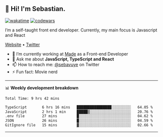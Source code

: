 ## 👋 Hi! I'm Sebastian.

[![wakatime](https://wakatime.com/badge/user/df0036c6-328a-4a39-be9b-e49417ed22a1.svg)](https://wakatime.com/@df0036c6-328a-4a39-be9b-e49417ed22a1)
[![codewars](https://www.codewars.com/users/sebavuye/badges/small)](https://www.codewars.com/users/sebavuye)

I’m a self-taught front end developer. Currently, my main focus is Javascript and React

[Website](https://sebastianvuye.be) • [Twitter](https://twitter.com/sebavuye)

- 🔭 I’m currently working at [Made](https://made.be/) as a Front-end Developer
- 💬 Ask me about **JavaScript, TypeScript and React**
- 📫 How to reach me: [@sebavuye](https://twitter.com/sebavuye) on Twitter
- ⚡ Fun fact: Movie nerd

-------

📊 **Weekly development breakdown**

<!--START_SECTION:waka-->

```txt
Total Time: 9 hrs 42 mins

TypeScript       6 hrs 16 mins   ████████████████░░░░░░░░░   64.05 %
JavaScript       2 hrs 1 min     █████▒░░░░░░░░░░░░░░░░░░░   20.76 %
.env file        27 mins         █░░░░░░░░░░░░░░░░░░░░░░░░   04.62 %
JSON             26 mins         █░░░░░░░░░░░░░░░░░░░░░░░░   04.59 %
GitIgnore file   15 mins         ▓░░░░░░░░░░░░░░░░░░░░░░░░   02.66 %
```

<!--END_SECTION:waka-->
-------
